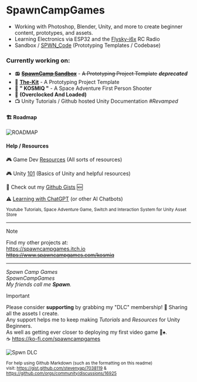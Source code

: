# SpawnCampGames
- Working with Photoshop, Blender, Unity, and more to create beginner content, prototypes, and assets.
- Learning Electronics via ESP32 and the [Flysky-i6x](https://github.com/SpawnCampGames/flysky-i6x) RC Radio
- Sandbox / [SPWN_Code](https://github.com/SpawnCampGames/The-Kit/tree/main/Documentation/SPWN_Code.md) (Prototyping Templates / Codebase)

### Currently working on:
- 📻 ~~[**SpawnCamp Sandbox**](https://www.github.com/spawncampgames/Sandbox)~~ - ~~A Prototyping Project Template~~ **_deprecated_**
- 🧰 [**The-Kit**](https://github.com/SpawnCampGames/The-Kit/blob/main/README.md) - A Prototyping Project Template  
- 👾 **" KOSMIQ "** - A Space Adventure First Person Shooter
- 🚧 **(Overclocked And Loaded)**
- 📺 Unity Tutorials / Github hosted Unity Documentation *#Revamped*

#### 🏗️ Roadmap
![ROADMAP](https://storage.ko-fi.com/cdn/useruploads/display/50e94d72-4639-46f6-8ab3-8fb3df59545b_spwn_romap.png)

#### Help / Resources

🎮 Game Dev [Resources](https://github.com/spawncampgames/Resources) (All sorts of resources)  

🎮 Unity [101](https://github.com/SpawnCampGames/Resources/blob/main/README.md) (Basics of Unity and helpful resources)  

📜 Check out my [Github Gists](https://gist.github.com/spawncampgames) 🆕  

⚠️ [Learning with ChatGPT](https://github.com/SpawnCampGames/Resources/blob/main/101/ChatGPT_AI.md) (or other AI Chatbots)

<sub>
Youtube Tutorials, Space Adventure Game, Switch and Interaction System for Unity Asset Store
</sub>  

---

> [!NOTE]  
> Find my other projects at:  
> https://spawncampgames.itch.io  
> ~~https://www.spawncampgames.com/kosmiq~~

---

*Spawn Camp Games  
SpawnCampGames  
My friends call me **Spawn**.*  

>[!IMPORTANT]  
> Please consider **supporting** by grabbing my "DLC" membership! 🧡 Sharing all the assets I create.  
> Any support helps me to keep making *Tutorials* and *Resources* for Unity Beginners.  
> As well as getting ever closer to deploying my first video game 👾♠️.  
> ☕ https://ko-fi.com/spawncampgames  

![Spwn DLC](https://storage.ko-fi.com/cdn/useruploads/post/40239f14-126b-481c-ba3c-58c26037c852_spawncampgames_dlc.png)

<sub>For help using Github Markdown (such as the formatting on this readme)  
visit: https://gist.github.com/stevenyap/7038119 & https://github.com/orgs/community/discussions/16925</sub>
